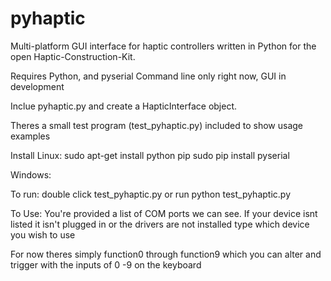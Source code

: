 pyhaptic
========

Multi-platform GUI interface for haptic controllers written in Python for the open Haptic-Construction-Kit.

Requires Python, and pyserial
Command line only right now, GUI in development

Inclue pyhaptic.py and create a HapticInterface object.

Theres a small test program (test_pyhaptic.py) included to show usage examples

Install
Linux:
sudo apt-get install python pip
sudo pip install pyserial

Windows:

To run:
double click test_pyhaptic.py or run
python test_pyhaptic.py

To Use:
You're provided a list of COM ports we can see. If your device isnt listed it isn't plugged in or the drivers are not installed
type which device you wish to use

For now theres simply function0 through function9 which you can alter and trigger with the inputs of 0 -9 on the keyboard
